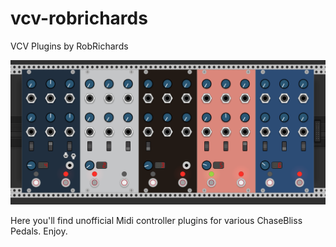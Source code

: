 # vcv-robrichards
VCV Plugins by RobRichards

![RobRichards Plugins](plugins.png)

Here you'll find unofficial Midi controller plugins for various ChaseBliss Pedals. Enjoy.
